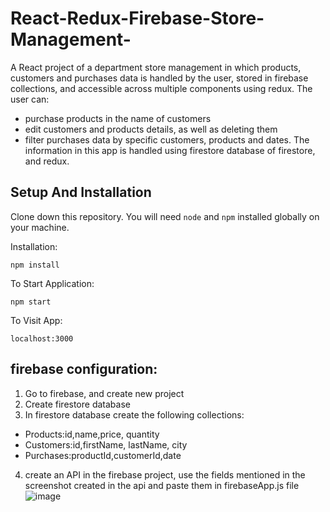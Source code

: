 # React-Redux-Firebase-Store-Management-
A React project of a department store management in which products, customers and purchases data is handled by the user, stored in firebase collections, and accessible across multiple components using redux.
The user can:
- purchase products in the name of customers
- edit customers and products details, as well as deleting them
- filter purchases data by specific customers, products and dates.
The information in this app is handled using firestore database of firestore, and redux.
## Setup And Installation

Clone down this repository. You will need `node` and `npm` installed globally on your machine.

Installation:

`npm install`

To Start Application:

`npm start`

To Visit App:

`localhost:3000`

## firebase configuration:
1. Go to firebase, and create new project
2. Create firestore database
3. In firestore database create the following collections:
  - Products:id,name,price, quantity
  - Customers:id,firstName, lastName, city
   - Purchases:productId,customerId,date
4. create an API in the firebase project, use the fields mentioned in the screenshot created in the api and paste them in firebaseApp.js file
![image](https://user-images.githubusercontent.com/49225452/183229237-9ff3d9c5-3d9b-4dd0-aeb6-010909da9793.png)


